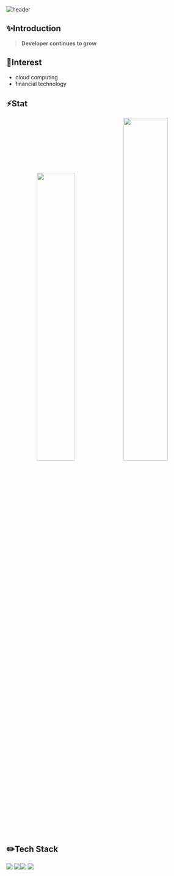 
![header](https://capsule-render.vercel.app/api?type=waving&color=99ccff&height=400&text=Hello,%20World!&fontColor=fffff0&desc=Mirae's%20GitHub)

✨Introduction
---
> **Developer continues to grow**   
>

<!-- 뭐라 쓸 줄 모르겠어.. -->

🌱Interest
---
* cloud computing
* financial technology

⚡️Stat
---
<p align="center">
    <img src="https://github-readme-stats.vercel.app/api?username=allllfo&include_all_commits=true&show_icons=true&theme=cobalt)](https://github.com/EastWon0103/github-readme-stats", width = 44%/>
    <img src="https://github-readme-stats.vercel.app/api/top-langs/?username=allllfo&layout=compact", width = 48%>
</p>

✏️Tech Stack
---
<img src="https://img.shields.io/badge/C++-00599C?style=flat-square&logo=c%2B%2B&logoColor=white"/> <img src="https://img.shields.io/badge/C-A8B9CC?style=flat-square&logo=C&logoColor=white"/><img src="https://img.shields.io/badge/Java-007396?style=flat-square&logo=Java&logoColor=white"/>
<img src="https://img.shields.io/badge/SpringBoot-6DB33F?style=flat-square&logo=SpringBoot&logoColor=white"/>

<!--
## About.
[![Top Langs](https://github-readme-stats.vercel.app/api/top-langs/?username=allllfo&layout=compact&theme=dark)](https://github.com/allllfo/github-readme-stats)
--!>
